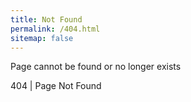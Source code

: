 ```yaml
---
title: Not Found
permalink: /404.html
sitemap: false
---
```


Page cannot be found or no longer exists <br>

404 | Page Not Found
